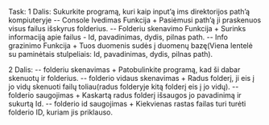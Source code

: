 ﻿Task:
1 Dalis:
Sukurkite programą, kuri kaip input’ą ims direktorijos path’ą kompiuteryje 
-- Console Ivedimas Funkcija +
Pasiėmusi path’ą ji praskenuos visus failus išskyrus folderius.
-- Folderiu skenavimo Funkcija +
Surinks informaciją apie failus - Id, pavadinimas, dydis, pilnas path.
-- Info grazinimo Funkcija +
Tuos duomenis sudės į duomenų bazę(Viena lentelė su paminėtais stulpeliais: Id, pavadinimas, dydis, pilnas path).

2 Dalis:
-- folderiu skenavimas +
Patobulinkite programą, kad ši dabar skenuotų ir folderius.
-- folderio vidaus skenavimas +
Radus folderį, ji eis į jo vidų skenuoti failų toliau(radus folderyje kitą folderį eis į jo vidų).
-- folderio saugojimas +
Kaskartą radus folderį išsaugos jo pavadinimą ir sukurtą Id.
-- folderio id saugojimas +
Kiekvienas rastas failas turi turėti folderio ID, kuriam jis priklauso.
